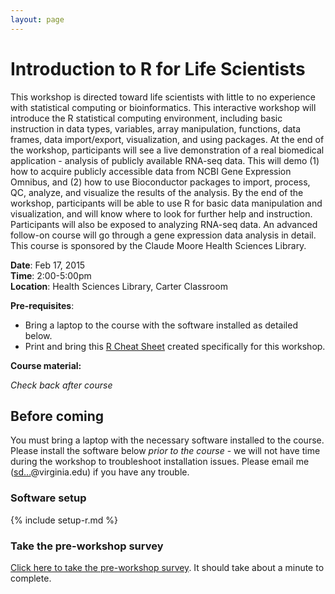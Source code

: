 ```yaml
---
layout: page
---
```


# Introduction to R for Life Scientists

This workshop is directed toward life scientists with little to no experience with statistical computing or bioinformatics. This interactive workshop will introduce the R statistical computing environment, including basic instruction in data types, variables, array manipulation, functions, data frames, data import/export, visualization, and using packages. At the end of the workshop, participants will see a live demonstration of a real biomedical application - analysis of publicly available RNA-seq data. This will demo (1) how to acquire publicly accessible data from NCBI Gene Expression Omnibus, and (2) how to use Bioconductor packages to import, process, QC, analyze, and visualize the results of the analysis. By the end of the workshop, participants will be able to use R for basic data manipulation and visualization, and will know where to look for further help and instruction. Participants will also be exposed to analyzing RNA-seq data. An advanced follow-on course will go through a gene expression data analysis in detail. This course is sponsored by the Claude Moore Health Sciences Library.

**Date**: Feb 17, 2015  
**Time**: 2:00-5:00pm  
**Location**: Health Sciences Library, Carter Classroom

**Pre-requisites**:

* Bring a laptop to the course with the software installed as detailed below.
* Print and bring this [R Cheat Sheet](http://dx.doi.org/10.6084/m9.figshare.1080756) created specifically for this workshop.

**Course material:**

_Check back after course_

<!-- Uncomment below to post course material -->

<!--
* [Slides](https://speakerdeck.com/stephenturner/introduction-to-r-for-life-scientists)
* Code used in course:
    * Part I: [Introduction to R](r/r-intro/)
    * Part II: [RNA-seq data analysis](r-deseq2-demo/)
 -->

## Before coming

You must bring a laptop with the necessary software installed to the course. Please install the software below *prior to the course* - we will not have time during the workshop to troubleshoot installation issues. Please email me (<a href="http://www.google.com/recaptcha/mailhide/d?k=01uXi4zl-bIdygzSeXF4649A==&amp;c=_81hv-sTQvJ9rjELjZNDJeAXTvLvkpfD9KEuItpEHTE=" onclick="window.open('http://www.google.com/recaptcha/mailhide/d?k\07501uXi4zl-bIdygzSeXF4649A\75\75\46c\75_81hv-sTQvJ9rjELjZNDJeAXTvLvkpfD9KEuItpEHTE\075', '', 'toolbar=0,scrollbars=0,location=0,statusbar=0,menubar=0,resizable=0,width=500,height=300'); return false;" title="Reveal this e-mail address">sd...</a>@virginia.edu) if you have any trouble.

### Software setup

{% include setup-r.md %}

### Take the pre-workshop survey

[Click here to take the pre-workshop survey](https://docs.google.com/forms/d/1Ef4r-5yTOZO-rMGyjZ5M-wP3Q_j2WPtkp1HM_ksApnw/viewform). It should take about a minute to complete.
